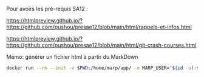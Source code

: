 Pour avoirs les pré-requis SA12 : 

https://htmlpreview.github.io/?https://github.com/pushou/presae12/blob/main/html/rappels-et-infos.html

https://htmlpreview.github.io/?https://github.com/pushou/presae12/blob/main/html/git-crash-courses.html

Mémo: générer un fichier html à partir du MarkDown
```bash
docker run --rm --init -v $PWD:/home/marp/app/ -e MARP_USER="$(id -u):$(id -g)"  -e LANG=$LANG marpteam/marp-cli ./markdown/rappels-et-infos.md --pdf
```
